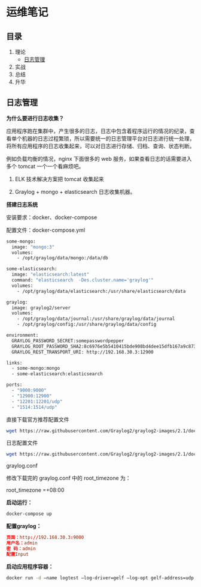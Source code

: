 # 运维笔记



## 目录

1. 理论
   - [日志管理](#日志管理)
2. 实战
3. 总结
4. 升华



## 日志管理

**为什么要进行日志收集？**

应用程序跑在集群中，产生很多的日志，日志中包含着程序运行的情况的纪录，查看单个机器的日志过程繁琐，所以需要统一的日志管理平台对日志进行统一处理，将所有应用程序的日志收集起来，可以对日志进行存储、归档、查询、状态判断。

例如负载均衡的情况，nginx 下面很多的 web 服务，如果查看日志的话需要进入多个 tomcat 一个一个看麻烦吧。

1. ELK 技术解决方案把 tomcat 收集起来

2. Graylog + mongo + elasticsearch 日志收集机器。

**搭建日志系统**

安装要求：docker、docker-compose

配置文件：docker-compose.yml

```dockerfile
some-mongo:
  image: "mongo:3"
  volumes:
    - /opt/graylog/data/mongo:/data/db

some-elasticsearch:
  image: "elasticsearch:latest"
  command: "elasticsearch  -Des.cluster.name='graylog'"
  volumes:
    - /opt/graylog/data/elasticsearch:/usr/share/elasticsearch/data

graylog:
  image: graylog2/server
  volumes:
    - /opt/graylog/data/journal:/usr/share/graylog/data/journal
    - /opt/graylog/config:/usr/share/graylog/data/config

environment:
  GRAYLOG_PASSWORD_SECRET:somepasswordpepper
  GRAYLOG_ROOT_PASSWORD_SHA2:8c6976e5b5410415bde908bd4dee15dfb167a9c873fc4bb8a81f6f2ab448a918
  GRAYLOG_REST_TRANSPORT_URI: http://192.168.30.3:12900

links:
  - some-mongo:mongo
  - some-elasticsearch:elasticsearch

ports:
  - "9000:9000"
  - "12900:12900"
  - "12201:12201/udp"
  - "1514:1514/udp"
```

直接下载官方推荐配置文件

```sh
wget https://raw.githubusercontent.com/Graylog2/graylog2-images/2.1/docker/config/graylog.conf
```

日志配置文件

```sh
wget https://raw.githubusercontent.com/Graylog2/graylog2-images/2.1/docker/config/log4j2.xml
```

graylog.conf

修改下载完的 graylog.conf 中的 root_timezone 为：

root_timezone =+08:00

**启动运行：**

```sh
docker-compose up
```

**配置graylog：**

```conf
页面：http://192.168.30.3:9000
用户名：admin
密 码：admin
配置Input
```

**启动应用程序容器：**

```sh
docker run -d –name logtest –log-driver=gelf –log-opt gelf-address=udp://192.168.30.3:12201 ubuntu /bin/bash -c "while true;do echo hello;sleep 1;done"
```







